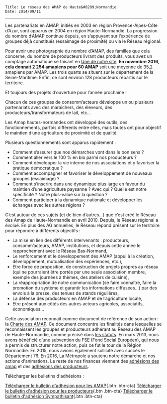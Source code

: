    Title: Le réseau des AMAP de Haute&#8209;Normandie
    Date: 2014/09/11
---

Les partenariats en AMAP, initiés en 2003 en région Provence-Alpes-Côte d’Azur, sont apparus en 2004 en région Haute–Normandie. La progression du nombre d’AMAP continue depuis, en s’appuyant sur l’expérience de groupes déjà constitués (essaimage de proximité) ou via le Réseau régional.

Pour avoir une photographie du nombre d’AMAP, des familles que cela concerne, du nombre de producteurs livrant des produits, vous avez un comptage automatique se faisant en [Une de notre site](). **En novembre 2016, cela donnait  2 254 amapiens pour 60 AMAP** soit une moyenne de 35,2 amapiens par AMAP. Les trois quarts se situent sur le département de la Seine-Maritime.  Enfin, ce sont environ 128 producteurs répartis sur le territoire.

Et toujours des projets d’ouverture pour l’année prochaine !

Chacun de ces groupes de consomm’acteurs développe un ou plusieurs partenariats avec des maraîchers, des éleveurs, des producteurs/transformateurs de lait, etc…

Les Amap hautes-normandes ont développé des outils, des fonctionnements, parfois différents entre elles, mais toutes ont pour objectif le maintien d’une agriculture de proximité et de qualité.

Plusieurs questionnements sont apparus rapidement :

 - Comment s’assurer que nos démarches vont dans le bon sens ?
 - Comment aller vers le 100 % en bio parmi nos producteurs ?
 - Comment développer la vie interne de nos associations et y favoriser la pratique démocratique ?
 - Comment accompagner et favoriser le développement de nouveaux groupes (essaimage) ?
 - Comment s’inscrire dans une dynamique plus large en faveur du maintien d’une agriculture paysanne ? Avec qui ? Quelle est notre spécificité ? Notre plus-value sur la question ?
 - Comment participer à la dynamique nationale et développer les échanges avec les autres régions ?
 
C’est autour de ces sujets (et de bien d’autres…) que c’est créé le Réseau des Amap de Haute-Normandie en avril 2010.
Depuis, le Réseau régional a évolué. En plus des AG annuelles, le Réseau répond présent sur le territoire pour répondre à différents objectifs : 
 
 - La mise en lien des différents intervenants : producteurs, consomm’acteurs, AMAP, institutions, et depuis cette année le rapprochement avec le Réseau Bas-Normand,
 - Le renforcement et le développement des AMAP (appui à la création, développement, mutualisation des expériences, etc.),
 - Etre force de proposition, de construction de projets propres au réseau (qui ne pourraient être portés par une seule association membre, exemple des journées à thèmes, des ateliers de cuisine),
 - La réappropriation de notre communication (se faire connaître, faire la promotion du système et garantir les informations diffusées…) par des envois à la presse, des tenues de stands régulières,
 - La défense des producteurs en AMAP et de l’agriculture locale, 
 - Etre présent aux côtés des autres acteurs agricoles, associatifs, économiques…

Cette association reconnaît comme document de référence de son action : la [Charte des AMAP](telechargements/charte-des-amap.pdf).
Ce document concentre les finalités dans lesquelles se reconnaissent les groupes et producteurs adhérant au Réseau des AMAP de Haute–Normandie, comme précisé dans [les statuts](statuts-de-lassociation). En mars 2013, nous avons bénéficié d’une subvention du FSE (Fond Social Européen), qui nous a permis de structurer notre action, puis ce fut le tour de la Région Normandie. En 2015, nous avions également sollicité avec succès le Département 76. En 2016, La Métropole a soutenu notre démarche et nos actions d'animations. 
Le reste de nos finances viennent des [adhésions des amap](telechargements/bulletin-adhesion-amap-hn.pdf) et des [adhésions des producteurs](telechargements/bulletin-adhesion-producteur-amap-hn.pdf).

Télécharger les bulletins d'adhésions : 

[Télécharger le bulletin d'adhésion pour les AMAP](telechargements/bulletin-adhesion-amap-hn.pdf){.btn .btn-cta}
[Télécharger le bulletin d'adhésion pour les producteurs](telechargements/bulletin-adhesion-producteur-amap-hn.pdf){.btn .btn-cta}
[Télécharger le bulletin d'adhésion Sympathisant](telechargements/bulletin-adhesion-sympathisant-amap-hn.pdf){.btn .btn-cta}
